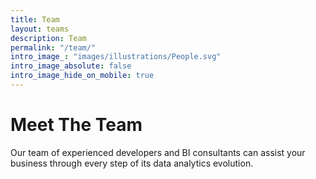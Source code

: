 ```yaml
---
title: Team
layout: teams
description: Team
permalink: "/team/"
intro_image_: "images/illustrations/People.svg"
intro_image_absolute: false
intro_image_hide_on_mobile: true
---
```


# Meet The Team

Our team of experienced developers and BI consultants can assist your business through every step of its data analytics evolution.
